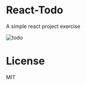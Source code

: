 # React-Todo

A simple react project exercise

![todo](https://cdn.wangcch.cc/blog/201806111402.png)

# License

MIT